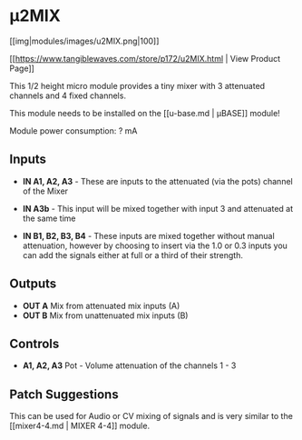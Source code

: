 # µ2MIX
[[img|modules/images/u2MIX.png|100]]

[[https://www.tangiblewaves.com/store/p172/u2MIX.html  | View Product Page]]

This 1/2 height micro module provides a tiny mixer with 3 attenuated channels and 4 fixed channels.

This module needs to be installed on the [[u-base.md | µBASE]] module!

Module power consumption: ? mA

## Inputs

* **IN A1, A2, A3** - These are inputs to the attenuated (via the pots) channel of the Mixer
* **IN A3b** - This input will be mixed together with input 3 and attenuated at the same time

* **IN B1, B2, B3, B4** - These inputs are mixed together without manual attenuation, however by choosing to insert via the 1.0 or 0.3 inputs you can add the signals either at full or a third of their strength.

## Outputs

* **OUT A** Mix from attenuated mix inputs (A)
* **OUT B** Mix from unattenuated mix inputs (B)

## Controls

* **A1, A2, A3** Pot - Volume attenuation of the channels 1 - 3

## Patch Suggestions

This can be used for Audio or CV mixing of signals and is very similar to the [[mixer4-4.md | MIXER 4-4]] module. 
